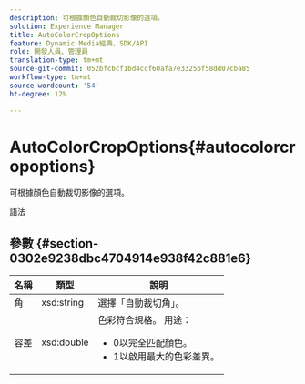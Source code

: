 ```yaml
---
description: 可根據顏色自動裁切影像的選項。
solution: Experience Manager
title: AutoColorCropOptions
feature: Dynamic Media經典，SDK/API
role: 開發人員、管理員
translation-type: tm+mt
source-git-commit: 052bfcbcf1bd4ccf60afa7e3325bf58dd07cba85
workflow-type: tm+mt
source-wordcount: '54'
ht-degree: 12%

---
```



# AutoColorCropOptions{#autocolorcropoptions}

可根據顏色自動裁切影像的選項。

語法

## 參數 {#section-0302e9238dbc4704914e938f42c881e6}

<table id="table_F6A0DBA37F704C2097C617A0A6767566"> 
 <thead> 
  <tr> 
   <th colname="col1" class="entry"> 名稱 </th> 
   <th colname="col2" class="entry"> 類型 </th> 
   <th colname="col3" class="entry"> 說明 </th> 
  </tr> 
 </thead>
 <tbody> 
  <tr> 
   <td colname="col1"> <span class="codeph"> <span class="varname"> 角</span> </span> </td> 
   <td colname="col2"> <span class="codeph"> xsd:string</span> </td> 
   <td colname="col3"> 選擇「自動裁切角」。 </td> 
  </tr> 
  <tr> 
   <td colname="col1"> <span class="codeph"> <span class="varname"> 容差</span> </span> </td> 
   <td colname="col2"> <span class="codeph"> xsd:double</span> </td> 
   <td colname="col3">色彩符合規格。 用途： 
    <ul id="ul_FE5423B857AE43FCBA7A9AEA76C754CC">
     <li id="li_01E3BD0AB8DA4C408B47CB02B269404A">0以完全匹配顏色。 </li>
     <li id="li_FCE21384265D4ECE9C0D785F1BB32C3A">1以啟用最大的色彩差異。 </li>
    </ul></td> 
  </tr> 
 </tbody> 
</table>

